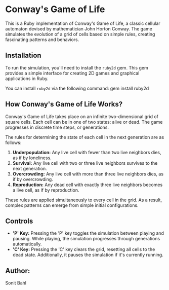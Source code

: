 # Conway's Game of Life

This is a Ruby implementation of Conway's Game of Life, a classic cellular automaton devised by mathematician John Horton Conway. The game simulates the evolution of a grid of cells based on simple rules, creating fascinating patterns and behaviors.

## Installation

To run the simulation, you'll need to install the `ruby2d` gem. This gem provides a simple interface for creating 2D games and graphical applications in Ruby.

You can install `ruby2d` via the following command:
gem install ruby2d

## How Conway's Game of Life Works?

Conway's Game of Life takes place on an infinite two-dimensional grid of square cells. Each cell can be in one of two states: alive or dead. The game progresses in discrete time steps, or generations.

The rules for determining the state of each cell in the next generation are as follows:

1. **Underpopulation:** Any live cell with fewer than two live neighbors dies, as if by loneliness.
2. **Survival:** Any live cell with two or three live neighbors survives to the next generation.
3. **Overcrowding:** Any live cell with more than three live neighbors dies, as if by overcrowding.
4. **Reproduction:** Any dead cell with exactly three live neighbors becomes a live cell, as if by reproduction.

These rules are applied simultaneously to every cell in the grid. As a result, complex patterns can emerge from simple initial configurations.

## Controls

- **'P' Key:** Pressing the 'P' key toggles the simulation between playing and pausing. While playing, the simulation progresses through generations automatically.
- **'C' Key:** Pressing the 'C' key clears the grid, resetting all cells to the dead state. Additionally, it pauses the simulation if it's currently running.

## Author:
Sonit Bahl

